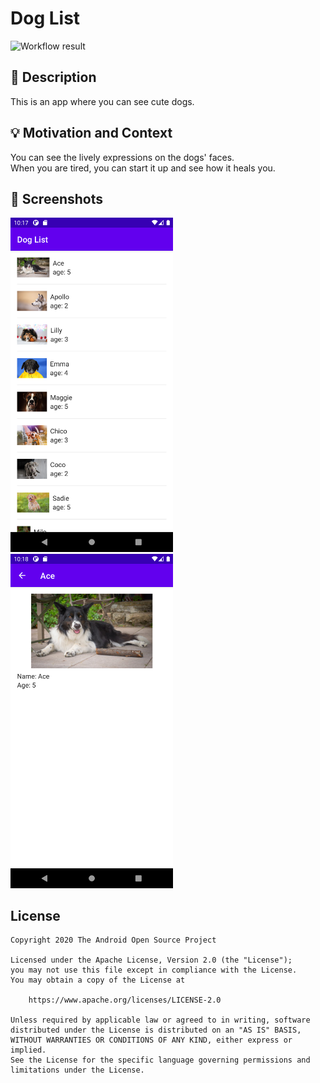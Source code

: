 # Dog List

<!--- Replace <OWNER> with your Github Username and <REPOSITORY> with the name of your repository. -->
<!--- You can find both of these in the url bar when you open your repository in github. -->
![Workflow result](https://github.com/masakagen/android-dev-challenge-compose/workflows/Check/badge.svg)


## :scroll: Description
<!--- Describe your app in one or two sentences -->
This is an app where you can see cute dogs.


## :bulb: Motivation and Context
<!--- Optionally point readers to interesting parts of your submission. -->
<!--- What are you especially proud of? -->
You can see the lively expressions on the dogs' faces.  
When you are tired, you can start it up and see how it heals you.

## :camera_flash: Screenshots
<!-- You can add more screenshots here if you like -->
<img src="/results/screenshot_1.png" width="260">&emsp;<img src="/results/screenshot_2.png" width="260">

## License
```
Copyright 2020 The Android Open Source Project

Licensed under the Apache License, Version 2.0 (the "License");
you may not use this file except in compliance with the License.
You may obtain a copy of the License at

    https://www.apache.org/licenses/LICENSE-2.0

Unless required by applicable law or agreed to in writing, software
distributed under the License is distributed on an "AS IS" BASIS,
WITHOUT WARRANTIES OR CONDITIONS OF ANY KIND, either express or implied.
See the License for the specific language governing permissions and
limitations under the License.
```